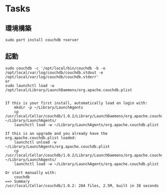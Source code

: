 # Tasks

## 環境構築
    sudo port install couchdb +server

## 起動
    sudo couchdb -c '/opt/local/bin/couchdb -b -o /opt/local/var/log/couchdb/couchdb.stdout -e /opt/local/var/log/couchdb/couchdb.stderr'
    or 
    sudo launchctl load -w /opt/local/Library/LaunchDaemons/org.apache.couchdb.plist


    If this is your first install, automatically load on login with:
        mkdir -p ~/Library/LaunchAgents
        cp /usr/local/Cellar/couchdb/1.0.2/Library/LaunchDaemons/org.apache.couchdb.plist ~/Library/LaunchAgents/
        launchctl load -w ~/Library/LaunchAgents/org.apache.couchdb.plist

    If this is an upgrade and you already have the org.apache.couchdb.plist loaded:
        launchctl unload -w ~/Library/LaunchAgents/org.apache.couchdb.plist
        cp /usr/local/Cellar/couchdb/1.0.2/Library/LaunchDaemons/org.apache.couchdb.plist ~/Library/LaunchAgents/
        launchctl load -w ~/Library/LaunchAgents/org.apache.couchdb.plist

    Or start manually with:
        couchdb
    ==> Summary
    /usr/local/Cellar/couchdb/1.0.2: 284 files, 2.5M, built in 38 seconds


